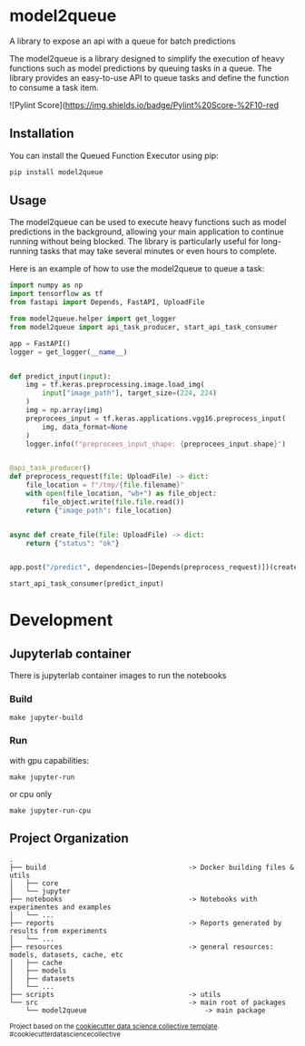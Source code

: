 model2queue
==============================

A library to expose an api with a queue for batch predictions

The model2queue is a library designed to simplify the execution of heavy functions such as model predictions by queuing tasks in a queue. The library provides an easy-to-use API to queue tasks and define the function to consume a task item.

![Pylint Score](https://img.shields.io/badge/Pylint%20Score-%2F10-red


## Installation
You can install the Queued Function Executor using pip:

```python
pip install model2queue
```

## Usage
The model2queue can be used to execute heavy functions such as model predictions in the background, allowing your main application to continue running without being blocked. The library is particularly useful for long-running tasks that may take several minutes or even hours to complete.

Here is an example of how to use the model2queue to queue a task:

```python
import numpy as np
import tensorflow as tf
from fastapi import Depends, FastAPI, UploadFile

from model2queue.helper import get_logger
from model2queue import api_task_producer, start_api_task_consumer

app = FastAPI()
logger = get_logger(__name__)


def predict_input(input):
    img = tf.keras.preprocessing.image.load_img(
        input["image_path"], target_size=(224, 224)
    )
    img = np.array(img)
    preprocees_input = tf.keras.applications.vgg16.preprocess_input(
        img, data_format=None
    )
    logger.info(f"preprocees_input_shape: {preprocees_input.shape}")


@api_task_producer()
def preprocess_request(file: UploadFile) -> dict:
    file_location = f"/tmp/{file.filename}"
    with open(file_location, "wb+") as file_object:
        file_object.write(file.file.read())
    return {"image_path": file_location}


async def create_file(file: UploadFile) -> dict:
    return {"status": "ok"}


app.post("/predict", dependencies=[Depends(preprocess_request)])(create_file)

start_api_task_consumer(predict_input)

```

# Development
## Jupyterlab container
There is jupyterlab container images to run the notebooks
### Build
```make jupyter-build```

### Run
with gpu capabilities:

```make jupyter-run```

or cpu only

```make jupyter-run-cpu```

Project Organization
------------

```
.
├── build                                   -> Docker building files & utils
│   ├── core
│   └── jupyter
├── notebooks                               -> Notebooks with experimentes and examples
│   └── ...
├── reports                                 -> Reports generated by results from experiments
│   └── ...
├── resources                               -> general resources: models, datasets, cache, etc
│   ├── cache
│   ├── models
│   ├── datasets
│   └── ...
├── scripts                                 -> utils
└── src                                     -> main root of packages
    └── model2queue                             -> main package
```


<p><small>Project based on the <a target="_blank" href="https://github.collective.com/DataScience/project-scaffolding/">cookiecutter data science collective template</a>. #cookiecutterdatasciencecollective</small></p>
